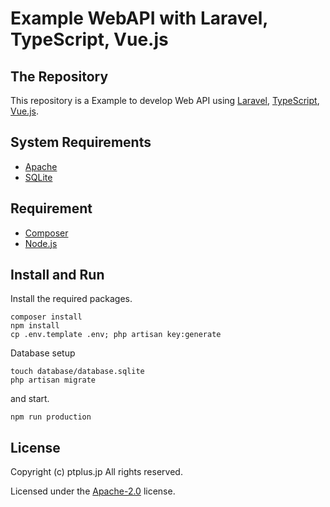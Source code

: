 # Example WebAPI with Laravel, TypeScript, Vue.js

## The Repository

This repository is a Example to develop Web API using [Laravel](https://laravel.com/), [TypeScript](https://www.typescriptlang.org/), [Vue.js](https://vuejs.org/).

## System Requirements

-   [Apache](https://httpd.apache.org/)
-   [SQLite](https://www.sqlite.org/)

## Requirement

-   [Composer](https://getcomposer.org/)
-   [Node.js](https://nodejs.org/)

## Install and Run

Install the required packages.

```
composer install
npm install
cp .env.template .env; php artisan key:generate
```

Database setup

```
touch database/database.sqlite
php artisan migrate
```

and start.

```
npm run production
```

## License

Copyright (c) ptplus.jp All rights reserved.

Licensed under the [Apache-2.0](LICENSE.txt) license.
